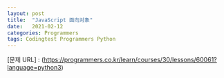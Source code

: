 ```yaml
---
layout: post
title:  "JavaScript 面向对象"
date:   2021-02-12 
categories: Programmers
tags: Codingtest Programmers Python
---
```


[문제 URL] : (https://programmers.co.kr/learn/courses/30/lessons/60061?language=python3)